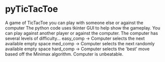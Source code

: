 # pyTicTacToe
A game of TicTacToe you can play with someone else or against the computer
The python code uses tkinter GUI to help show the gameplay.
You can play against another player or against the computer. The computer has several levels of difficulty...
easy_comp -> Computer selects the next available empty space
med_comp -> Computer selects the next randomly available empty space
hard_comp -> Computer selects the 'best' move based off the Minimax algorithm. Computer is unbeatable.
